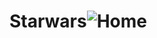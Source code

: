 # Starwars![Home](https://user-images.githubusercontent.com/98859499/233303683-572cfe24-e725-4d58-b27c-ea688ac12d91.png)

